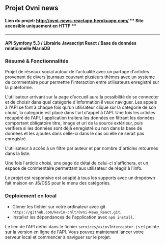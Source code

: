 ## Projet Ovni news 
#### Lien du projet: http://ovni-news-reactapp.herokuapp.com/  ** Site accesible uniquement en HTTP ** 

--------------------------------------------------------
#### API Symfony 5.3 / Librairie Javascript React / Base de données relationnelle MariaDB

### Résumé & Fonctionnalités

Projet de réseaux social autour de l'actualité avec un partage d'articles provenant de divers journaux couvrant plusieurs thèmes avec un systeme de commentaire pour permettre l'interaction entre utilisateurs enregistré sur la plateforme.

L'utilisateur arrivant sur la page d'accueil aura la possibilité de se connecter et de choisir dans quel catégorie d'information il veux naviguer.
Les appels à l'API se font à chaque fois qu'un utilisateur clique sur la categorie de son choix', la categorie est placé dans l'url d'appel à l'API.
Une fois les articles récupéré de l'API, l'application traitera les données en filtrant les données comportant obligatoire titre, image et url de la source extérieur, puis verifiera si les données sont déjà enregistré ou non dans la base de données et les ajoutes dans celle-ci dans le cas où elle ne serait pas enregistré.

L'utilisateur à accès à un filtre par auteur et par nombre d'articles retournés dans la liste.

Une fois l'article choisi, une page de détai de celui-ci s'affichera, et un espace de commentaire permettant aux utilisateur de réagir à l'info.

Le projet est responsive est adapté à tous les supports avec un dropdown fait maison en JS/CSS pour le menu des catégories.


### Deploiement en local 

- Cloner les fichier sur votre ordinateur avec git `https://github.com/kevin-chlt/Ovni-News_React.git`.
- Installer les dépendances de l'application avec `npm install`.   


Le lien de l'API défini dans le fichier `services/axiosInterceptor.js` et pointe sur la version en ligne de l'API.
Vous pouvez maintenant lancer votre serveur local et commencer à naviguer sur le projet.
